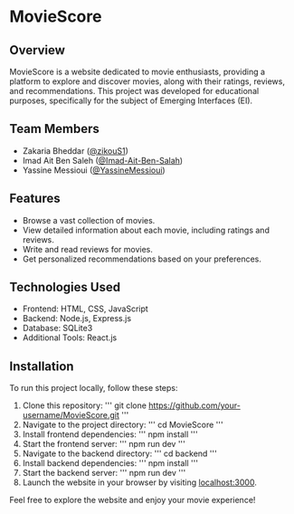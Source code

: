 # MovieScore

## Overview

MovieScore is a website dedicated to movie enthusiasts, providing a platform to explore and discover movies, along with their ratings, reviews, and recommendations. This project was developed for educational purposes, specifically for the subject of Emerging Interfaces (EI).

## Team Members

- Zakaria Bheddar ([@zikouS1](https://github.com/zikouS1))
- Imad Ait Ben Saleh ([@Imad-Ait-Ben-Salah](https://github.com/Imad-Ait-Ben-Salah))
- Yassine Messioui ([@YassineMessioui](https://github.com/YassineMessioui))

## Features

- Browse a vast collection of movies.
- View detailed information about each movie, including ratings and reviews.
- Write and read reviews for movies.
- Get personalized recommendations based on your preferences.

## Technologies Used

- Frontend: HTML, CSS, JavaScript
- Backend: Node.js, Express.js
- Database: SQLite3
- Additional Tools: React.js

## Installation

To run this project locally, follow these steps:

1. Clone this repository:
''' git clone https://github.com/your-username/MovieScore.git '''
2. Navigate to the project directory:
''' cd MovieScore '''
3. Install frontend dependencies:
''' npm install '''
4. Start the frontend server:
''' npm run dev '''
5. Navigate to the backend directory:
''' cd backend '''
6. Install backend dependencies:
''' npm install '''
7. Start the backend server:
''' npm run dev '''
8. Launch the website in your browser by visiting [localhost:3000](http://localhost:3000).

Feel free to explore the website and enjoy your movie experience!
